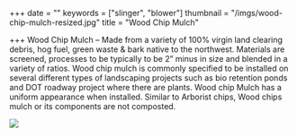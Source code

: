 +++
date = ""
keywords = ["slinger", "blower"]
thumbnail = "/imgs/wood-chip-mulch-resized.jpg"
title = "Wood Chip Mulch"

+++
Wood Chip Mulch – Made from a variety of 100% virgin land clearing debris, hog fuel, green waste & bark native to the northwest. Materials are screened, processes to be typically to be 2” minus in size and blended in a variety of ratios. Wood chip mulch is commonly specified to be installed on several different types of landscaping projects such as bio retention ponds and DOT roadway project where there are plants. Wood chip Mulch has a uniform appearance when installed. Similar to Arborist chips, Wood chips mulch or its components are not composted.

![](/imgs/wood-chip-mulch-resized.jpg)